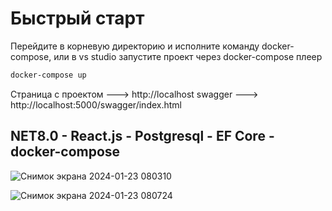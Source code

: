 # Быстрый старт

Перейдите в корневую директорию и исполните команду docker-compose, или в vs studio запустите проект через docker-compose плеер
```powershell
docker-compose up
```
Страница с проектом ---> http://localhost
swagger ---> http://localhost:5000/swagger/index.html

## NET8.0 - React.js - Postgresql - EF Core - docker-compose 

![Снимок экрана 2024-01-23 080310](https://github.com/halfwa/dotnet-react.js-orders/assets/104981272/5621a15c-0a08-4b44-b472-c504f2aa6f44)

![Снимок экрана 2024-01-23 080724](https://github.com/halfwa/dotnet-react.js-orders/assets/104981272/d5b70954-f0c0-4c46-8570-13269d72cb61)
